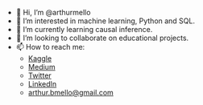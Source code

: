 - 👋 Hi, I’m @arthurmello
- 👀 I’m interested in machine learning, Python and SQL.
- 🌱 I’m currently learning causal inference.
- 💞️ I’m looking to collaborate on educational projects.
- 📫 How to reach me:
  - [Kaggle](https://www.kaggle.com/arthurmello)
  - [Medium](https://medium.com/@arthurmello_)
  - [Twitter](https://twitter.com/arthurbmello)
  - [LinkedIn](https://www.linkedin.com/in/melloarthur)
  - arthur.bmello@gmail.com

<!---
arthurmello/arthurmello is a ✨ special ✨ repository because its `README.md` (this file) appears on your GitHub profile.
You can click the Preview link to take a look at your changes.
--->
